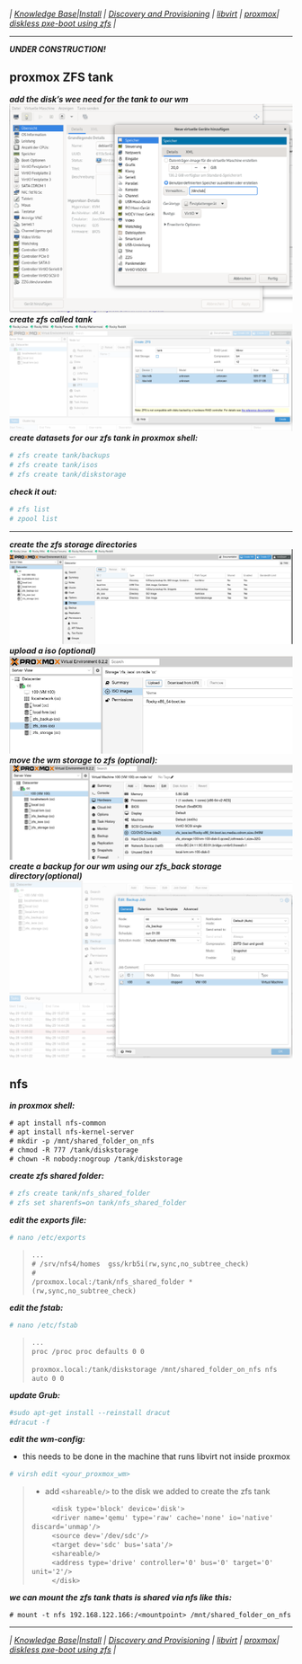
*| [Knowledge Base](https://ji-podhead.github.io/RHEL_9_Foreman_Guide/knowledge%20base)|[Install](https://ji-podhead.github.io/RHEL_9_Foreman_Guide/installation%20(katello%2Cdiscovery%2Cdhcp%2Ctftp)) | [Discovery and Provisioning](https://ji-podhead.github.io/RHEL_9_Foreman_Guide/discovery%20and%20provisioning) | [libvirt](https://ji-podhead.github.io/RHEL_9_Foreman_Guide/libvirt) | [proxmox](https://ji-podhead.github.io/RHEL_9_Foreman_Guide/proxmox)| [diskless pxe-boot using zfs](https://ji-podhead.github.io/RHEL_9_Foreman_Guide/diskless_pxe_using_zfs) |*

---
***UNDER CONSTRUCTION!***
## proxmox ZFS tank
***add the disk’s wee need for the tank to our wm***
![add_disk](https://github.com/ji-podhead/RHEL_9_Foreman_Guide/blob/main/img/zfs1_kvm_add_disk.png?raw=true)
***create zfs called tank***
![create_tank](https://github.com/ji-podhead/RHEL_9_Foreman_Guide/blob/main/img/zfs2_creating_zfs.png?raw=true)
***create datasets for our zfs tank in proxmox shell:***
```Bash
# zfs create tank/backups
# zfs create tank/isos
# zfs create tank/diskstorage
```
***check it out:***
```Bash
# zfs list
# zpool list
```
***
***create the zfs storage directories***
![create_storage](https://github.com/ji-podhead/RHEL_9_Foreman_Guide/blob/main/img/zfs3_create_storage.png?raw=true)***upload a iso (optional)***
![upload_iso](https://github.com/ji-podhead/RHEL_9_Foreman_Guide/blob/main/img/zfs4_upload_iso.png?raw=true)***move the wm storage to zfs (optional):***
![move_storage](https://github.com/ji-podhead/RHEL_9_Foreman_Guide/blob/main/img/zfs5_move_wm_storage.png?raw=true)***create a backup for our wm using our zfs_back storage directory(optional)***
![backup](https://github.com/ji-podhead/RHEL_9_Foreman_Guide/blob/main/img/zfs6_wm_backup.png?raw=true)
## nfs
***in proxmox shell:***
```
# apt install nfs-common
# apt install nfs-kernel-server
# mkdir -p /mnt/shared_folder_on_nfs
# chmod -R 777 /tank/diskstorage
# chown -R nobody:nogroup /tank/diskstorage
```
***create zfs shared folder:***
```Bash
# zfs create tank/nfs_shared_folder
# zfs set sharenfs=on tank/nfs_shared_folder
```
***edit the exports file:***
```Bash
# nano /etc/exports
```
>```
>...
># /srv/nfs4/homes  gss/krb5i(rw,sync,no_subtree_check)
>#
>/proxmox.local:/tank/nfs_shared_folder *(rw,sync,no_subtree_check)
>```
***edit the fstab:***
```Bash
# nano /etc/fstab
```
>```
>...
>proc /proc proc defaults 0 0
>
>proxmox.local:/tank/diskstorage /mnt/shared_folder_on_nfs nfs auto 0 0
>```
***update Grub:***
```Bash
#sudo apt-get install --reinstall dracut
#dracut -f
```
***edit the wm-config:***
- this needs to be done in the machine that runs libvirt not inside proxmox
```Bash
# virsh edit <your_proxmox_wm>
```

> - add `<shareable/>` to the disk we added to create the zfs tank
> ```
>      <disk type='block' device='disk'>
>      <driver name='qemu' type='raw' cache='none' io='native' discard='unmap'/>
>      <source dev='/dev/sdc'/>
>      <target dev='sdc' bus='sata'/>
>      <shareable/>
>      <address type='drive' controller='0' bus='0' target='0' unit='2'/>
>      </disk>
>```


***we can mount the zfs tank thats is shared via nfs like this:***
```
# mount -t nfs 192.168.122.166:/<mountpoint> /mnt/shared_folder_on_nfs
```
---

*| [Knowledge Base](https://ji-podhead.github.io/RHEL_9_Foreman_Guide/knowledge%20base)|[Install](https://ji-podhead.github.io/RHEL_9_Foreman_Guide/installation%20(katello%2Cdiscovery%2Cdhcp%2Ctftp)) | [Discovery and Provisioning](https://ji-podhead.github.io/RHEL_9_Foreman_Guide/discovery%20and%20provisioning) | [libvirt](https://ji-podhead.github.io/RHEL_9_Foreman_Guide/libvirt) | [proxmox](https://ji-podhead.github.io/RHEL_9_Foreman_Guide/proxmox)| [diskless pxe-boot using zfs](https://ji-podhead.github.io/RHEL_9_Foreman_Guide/diskless_pxe_using_zfs) |*





